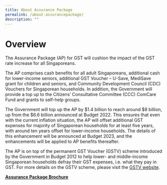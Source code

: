 ```yaml
---
title: About Assurance Package
permalink: /about-assurancepackage/
description: ""
---
```

# Overview 
The Assurance Package (AP) for GST will cushion the impact of the GST rate increase for all Singaporeans. 

The AP comprises cash benefits for all adult Singaporeans, additional cash for lower-income seniors, additional GST Voucher – U-Save, MediSave grant for children and seniors, and Community Development Council (CDC) Vouchers for Singaporean households. In addition, the Government will provide a top up to the Citizens’ Consultative Committee (CCC) ComCare Fund and grants to self-help groups.   

The Government will top up the AP by $1.4 billion to reach around $8 billion, up from the $6.6 billion announced at Budget 2022. This ensures that even with the current inflation situation, the AP will offset additional GST expenses for majority of Singaporean households for at least five years, with around ten years offset for lower-income households. The details of this enhancement will be announced at Budget 2023, and the enhancements will be applied to AP benefits thereafter.

The AP is on top of the permanent GST Voucher (GSTV) scheme introduced by the Government in Budget 2012 to help lower- and middle-income Singaporean households defray their GST expenses, i.e. what they pay in GST. For more details on the GSTV scheme, please visit the <a class="hyperlink" href="https://www.gstvoucher.gov.sg"> GSTV website</a>.

<b>
<a class="hyperlink" href="/files/apbrochure.pdf">Assurance Package Brochure</a></b>